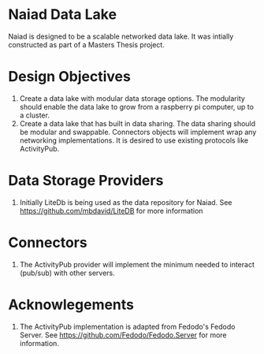 # Naiad Data Lake
Naiad is designed to be a scalable networked data lake.  It was intially constructed as part of a Masters Thesis project.

# Design Objectives

1. Create a data lake with modular data storage options.  The modularity should enable the data lake to grow from a raspberry pi computer, up to a cluster.
2. Create a data lake that has built in data sharing.  The data sharing should be modular and swappable.  Connectors objects will implement wrap any networking implementations.  It is desired to use existing protocols like ActivityPub.


# Data Storage Providers

1. Initially LiteDb is being used as the data repository for Naiad.  See https://github.com/mbdavid/LiteDB for more information


# Connectors

1. The ActivityPub provider will implement the minimum needed to interact (pub/sub) with other servers.


# Acknowlegements

1. The ActivityPub implementation is adapted from Fedodo's Fedodo Server.  See https://github.com/Fedodo/Fedodo.Server for more information.
